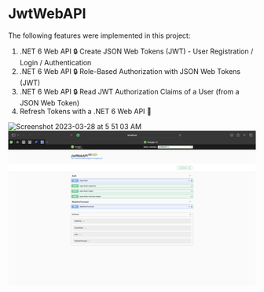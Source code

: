 # JwtWebAPI 

The following features were implemented in this project: 
  1. .NET 6 Web API 🔒 Create JSON Web Tokens (JWT) - User Registration / Login / Authentication
  2. .NET 6 Web API 🔒 Role-Based Authorization with JSON Web Tokens (JWT) 
  3. .NET 6 Web API 🔒 Read JWT Authorization Claims of a User (from a JSON Web Token)
  4. Refresh Tokens with a .NET 6 Web API 🚀

<img width="1440" alt="Screenshot 2023-03-28 at 5 51 03 AM" src="https://user-images.githubusercontent.com/87896770/228095258-2288365c-6def-4a0c-bb3a-ddac87710fb0.png">


<img width="1440" alt="Screenshot 2023-03-28 at 5 51 03 AM" src="https://github.com/KsRenu/JwtWebAPI/blob/main/Screenshots/Overall%20features.png">

